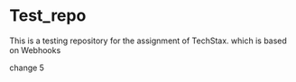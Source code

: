 # Test_repo
This is a testing repository for the assignment of TechStax. which is based on Webhooks

change 5
